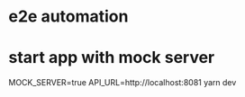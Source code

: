 # e2e automation

# start app with mock server

MOCK_SERVER=true API_URL=http://localhost:8081 yarn dev
